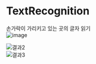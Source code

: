 # TextRecognition
손가락이 가리키고 있는 곳의 글자 읽기  
![image](https://user-images.githubusercontent.com/81853056/169279355-3f05d4f1-0bc5-47e9-8060-456e4957fe70.png)


![결과2](https://user-images.githubusercontent.com/81853056/173229285-1452a04c-279d-419c-aac6-acb588c73cd7.png)  
![결과3](https://user-images.githubusercontent.com/81853056/173229308-8821e7db-ccf0-4ff8-824f-e896d19ca022.png)

